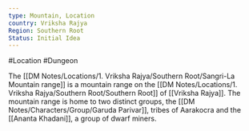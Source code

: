 ```yaml
---
type: Mountain, Location
country: Vriksha Rajya
Region: Southern Root
Status: Initial Idea
---
```


#Location #Dungeon

The [[DM Notes/Locations/1. Vriksha Rajya/Southern Root/Sangri-La Mountain range]] is a mountain range on the [[DM Notes/Locations/1. Vriksha Rajya/Southern Root/Southern Root]] of [[Vriksha Rajya]]. The mountain range is home to two distinct groups, the [[DM Notes/Characters/Group/Garuda Parivar]], tribes of Aarakocra and the [[Ananta Khadani]], a group of dwarf miners. 